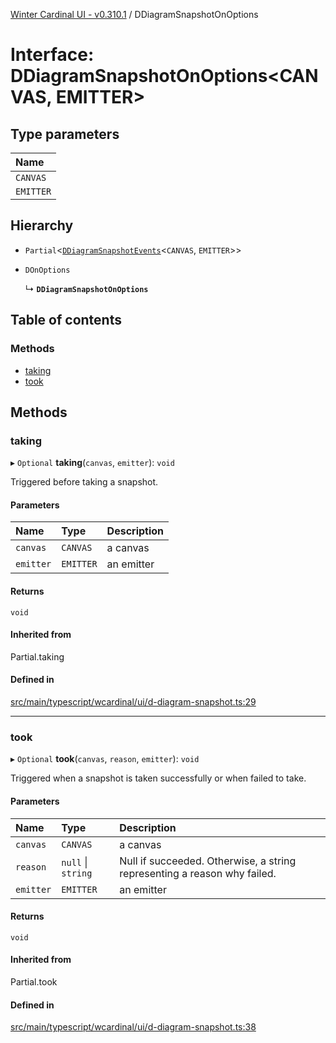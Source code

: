[Winter Cardinal UI - v0.310.1](../index.md) / DDiagramSnapshotOnOptions

# Interface: DDiagramSnapshotOnOptions<CANVAS, EMITTER\>

## Type parameters

| Name |
| :------ |
| `CANVAS` |
| `EMITTER` |

## Hierarchy

- `Partial`<[`DDiagramSnapshotEvents`](DDiagramSnapshotEvents.md)<`CANVAS`, `EMITTER`\>\>

- `DOnOptions`

  ↳ **`DDiagramSnapshotOnOptions`**

## Table of contents

### Methods

- [taking](DDiagramSnapshotOnOptions.md#taking)
- [took](DDiagramSnapshotOnOptions.md#took)

## Methods

### taking

▸ `Optional` **taking**(`canvas`, `emitter`): `void`

Triggered before taking a snapshot.

#### Parameters

| Name | Type | Description |
| :------ | :------ | :------ |
| `canvas` | `CANVAS` | a canvas |
| `emitter` | `EMITTER` | an emitter |

#### Returns

`void`

#### Inherited from

Partial.taking

#### Defined in

[src/main/typescript/wcardinal/ui/d-diagram-snapshot.ts:29](https://github.com/winter-cardinal/winter-cardinal-ui/blob/v0.310.1/src/main/typescript/wcardinal/ui/d-diagram-snapshot.ts#L29)

___

### took

▸ `Optional` **took**(`canvas`, `reason`, `emitter`): `void`

Triggered when a snapshot is taken successfully or when failed to take.

#### Parameters

| Name | Type | Description |
| :------ | :------ | :------ |
| `canvas` | `CANVAS` | a canvas |
| `reason` | ``null`` \| `string` | Null if succeeded. Otherwise, a string representing a reason why failed. |
| `emitter` | `EMITTER` | an emitter |

#### Returns

`void`

#### Inherited from

Partial.took

#### Defined in

[src/main/typescript/wcardinal/ui/d-diagram-snapshot.ts:38](https://github.com/winter-cardinal/winter-cardinal-ui/blob/v0.310.1/src/main/typescript/wcardinal/ui/d-diagram-snapshot.ts#L38)
